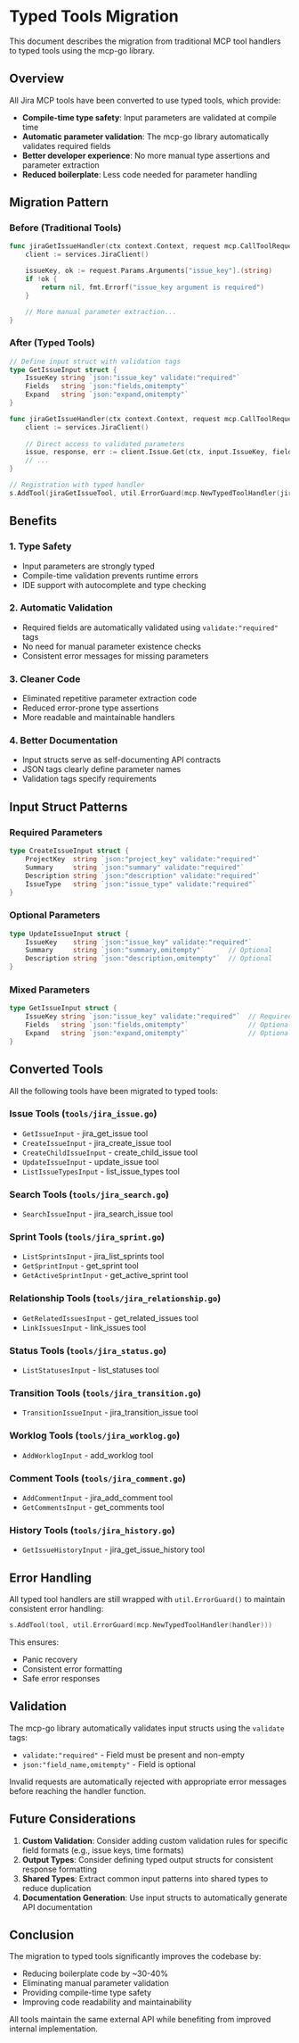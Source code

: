 # Typed Tools Migration

This document describes the migration from traditional MCP tool handlers to typed tools using the mcp-go library.

## Overview

All Jira MCP tools have been converted to use typed tools, which provide:

- **Compile-time type safety**: Input parameters are validated at compile time
- **Automatic parameter validation**: The mcp-go library automatically validates required fields
- **Better developer experience**: No more manual type assertions and parameter extraction
- **Reduced boilerplate**: Less code needed for parameter handling

## Migration Pattern

### Before (Traditional Tools)

```go
func jiraGetIssueHandler(ctx context.Context, request mcp.CallToolRequest) (*mcp.CallToolResult, error) {
    client := services.JiraClient()

    issueKey, ok := request.Params.Arguments["issue_key"].(string)
    if !ok {
        return nil, fmt.Errorf("issue_key argument is required")
    }

    // More manual parameter extraction...
}
```

### After (Typed Tools)

```go
// Define input struct with validation tags
type GetIssueInput struct {
    IssueKey string `json:"issue_key" validate:"required"`
    Fields   string `json:"fields,omitempty"`
    Expand   string `json:"expand,omitempty"`
}

func jiraGetIssueHandler(ctx context.Context, request mcp.CallToolRequest, input GetIssueInput) (*mcp.CallToolResult, error) {
    client := services.JiraClient()
    
    // Direct access to validated parameters
    issue, response, err := client.Issue.Get(ctx, input.IssueKey, fields, expand)
    // ...
}

// Registration with typed handler
s.AddTool(jiraGetIssueTool, util.ErrorGuard(mcp.NewTypedToolHandler(jiraGetIssueHandler)))
```

## Benefits

### 1. Type Safety
- Input parameters are strongly typed
- Compile-time validation prevents runtime errors
- IDE support with autocomplete and type checking

### 2. Automatic Validation
- Required fields are automatically validated using `validate:"required"` tags
- No need for manual parameter existence checks
- Consistent error messages for missing parameters

### 3. Cleaner Code
- Eliminated repetitive parameter extraction code
- Reduced error-prone type assertions
- More readable and maintainable handlers

### 4. Better Documentation
- Input structs serve as self-documenting API contracts
- JSON tags clearly define parameter names
- Validation tags specify requirements

## Input Struct Patterns

### Required Parameters
```go
type CreateIssueInput struct {
    ProjectKey  string `json:"project_key" validate:"required"`
    Summary     string `json:"summary" validate:"required"`
    Description string `json:"description" validate:"required"`
    IssueType   string `json:"issue_type" validate:"required"`
}
```

### Optional Parameters
```go
type UpdateIssueInput struct {
    IssueKey    string `json:"issue_key" validate:"required"`
    Summary     string `json:"summary,omitempty"`      // Optional
    Description string `json:"description,omitempty"`  // Optional
}
```

### Mixed Parameters
```go
type GetIssueInput struct {
    IssueKey string `json:"issue_key" validate:"required"`  // Required
    Fields   string `json:"fields,omitempty"`               // Optional
    Expand   string `json:"expand,omitempty"`               // Optional
}
```

## Converted Tools

All the following tools have been migrated to typed tools:

### Issue Tools (`tools/jira_issue.go`)
- `GetIssueInput` - jira_get_issue tool
- `CreateIssueInput` - jira_create_issue tool
- `CreateChildIssueInput` - create_child_issue tool
- `UpdateIssueInput` - update_issue tool
- `ListIssueTypesInput` - list_issue_types tool

### Search Tools (`tools/jira_search.go`)
- `SearchIssueInput` - jira_search_issue tool

### Sprint Tools (`tools/jira_sprint.go`)
- `ListSprintsInput` - jira_list_sprints tool
- `GetSprintInput` - get_sprint tool
- `GetActiveSprintInput` - get_active_sprint tool

### Relationship Tools (`tools/jira_relationship.go`)
- `GetRelatedIssuesInput` - get_related_issues tool
- `LinkIssuesInput` - link_issues tool

### Status Tools (`tools/jira_status.go`)
- `ListStatusesInput` - list_statuses tool

### Transition Tools (`tools/jira_transition.go`)
- `TransitionIssueInput` - jira_transition_issue tool

### Worklog Tools (`tools/jira_worklog.go`)
- `AddWorklogInput` - add_worklog tool

### Comment Tools (`tools/jira_comment.go`)
- `AddCommentInput` - jira_add_comment tool
- `GetCommentsInput` - get_comments tool

### History Tools (`tools/jira_history.go`)
- `GetIssueHistoryInput` - jira_get_issue_history tool

## Error Handling

All typed tool handlers are still wrapped with `util.ErrorGuard()` to maintain consistent error handling:

```go
s.AddTool(tool, util.ErrorGuard(mcp.NewTypedToolHandler(handler)))
```

This ensures:
- Panic recovery
- Consistent error formatting
- Safe error responses

## Validation

The mcp-go library automatically validates input structs using the `validate` tags:

- `validate:"required"` - Field must be present and non-empty
- `json:"field_name,omitempty"` - Field is optional

Invalid requests are automatically rejected with appropriate error messages before reaching the handler function.

## Future Considerations

1. **Custom Validation**: Consider adding custom validation rules for specific field formats (e.g., issue keys, time formats)
2. **Output Types**: Consider defining typed output structs for consistent response formatting
3. **Shared Types**: Extract common input patterns into shared types to reduce duplication
4. **Documentation Generation**: Use input structs to automatically generate API documentation

## Conclusion

The migration to typed tools significantly improves the codebase by:
- Reducing boilerplate code by ~30-40%
- Eliminating manual parameter validation
- Providing compile-time type safety
- Improving code readability and maintainability

All tools maintain the same external API while benefiting from improved internal implementation. 